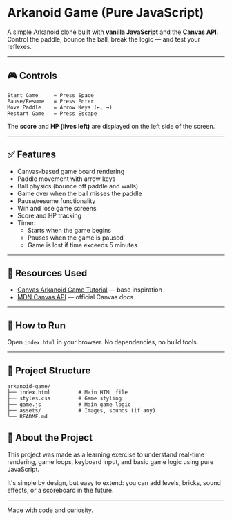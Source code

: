 # Arkanoid Game (Pure JavaScript) 

A simple Arkanoid clone built with **vanilla JavaScript** and the **Canvas API**. Control the paddle, bounce the ball, break the logic — and test your reflexes.

---

## 🎮 Controls
```
Start Game     = Press Space
Pause/Resume   = Press Enter
Move Paddle    = Arrow Keys (←, →)
Restart Game   = Press Escape
```

The **score** and **HP (lives left)** are displayed on the left side of the screen.

---

## ✅ Features

- Canvas-based game board rendering
- Paddle movement with arrow keys
- Ball physics (bounce off paddle and walls)
- Game over when the ball misses the paddle
- Pause/resume functionality
- Win and lose game screens
- Score and HP tracking
- Timer:
  - Starts when the game begins
  - Pauses when the game is paused
  - Game is lost if time exceeds 5 minutes

---

## 🧠 Resources Used

- [Canvas Arkanoid Game Tutorial](https://blog.thejaytray.com/canvas-basics-arkanoid-game-tutorial/) — base inspiration
- [MDN Canvas API](https://developer.mozilla.org/en-US/docs/Web/API/Canvas_API) — official Canvas docs

---

## 🚀 How to Run

Open `index.html` in your browser. No dependencies, no build tools.

---

## 📁 Project Structure
```
arkanoid-game/
├── index.html         # Main HTML file
├── styles.css         # Game styling
├── game.js            # Main game logic
├── assets/            # Images, sounds (if any)
└── README.md
```

## 📌 About the Project

This project was made as a learning exercise to understand real-time rendering, game loops, keyboard input, and basic game logic using pure JavaScript.

It's simple by design, but easy to extend: you can add levels, bricks, sound effects, or a scoreboard in the future.

---

Made with code and curiosity.
